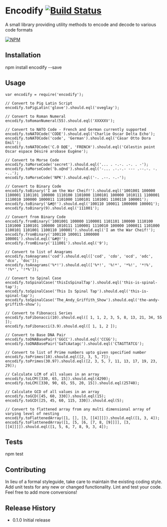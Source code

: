 Encodify [![Build Status](https://travis-ci.org/npkumar/encodify.svg?branch=master)](https://travis-ci.org/npkumar/encodify)
=========

A small library providing utility methods to encode and decode to various code formats

[![NPM](https://nodei.co/npm/encodify.png)](https://npmjs.org/package/encodify)
## Installation

  npm install encodify --save

## Usage

    var encodify = require('encodify');

    // Convert to Pig Latin Script
    encodify.toPigLatin('glove').should.eql('oveglay');

    // Convert to Roman Numeral
    encodify.toRomanNumeral(55).should.eql('XXXXXV');

    // Convert to NATO Code - French and German currently supported
    encodify.toNATOCode('CODE').should.eql('Charlie Oscar Delta Echo');
    encodify.toNATOCode('code', 'German').should.eql('Cäsar Otto Dora Emil');
    encodify.toNATOCode('C.O D@E', 'FRENCH').should.eql('Célestin point Oscar espace Désiré arobase Eugène');

    // Convert to Morse Code
    encodify.toMorseCode('secret').should.eql('... . -.-. .-. . -');
    encodify.toMorseCode('b.o@nd').should.eql('-... .-.-.- --- .--.-. -. -..');
    encodify.toMorseCode('NPK').should.eql('-. .--. -.-');

    // Convert to Binary Code
    encodify.toBinary('I am the War Cheif!').should.eql('1001001 100000 1100001 1101101 100000 1110100 1101000 1100101 100000 1010111 1100001 1110010 100000 1000011 1101000 1100101 1101001 1100110 100001');
    encodify.toBinary('&#@!').should.eql('100110 100011 1000000 100001');
    encodify.toBinary(9).should.eql('111001');

    // Convert from Binary Code
    encodify.fromBinary('1001001 100000 1100001 1101101 100000 1110100 1101000 1100101 100000 1010111 1100001 1110010 100000 1000011 1101000 1100101 1101001 1100110 100001').should.eql('I am the War Cheif!');
    encodify.fromBinary('100110 100011 1000000 100001').should.eql('&#@!');
    encodify.fromBinary('111001').should.eql('9');

    // Convert to list of Anagrams
    encodify.toAnagrams('cod').should.eql(['cod', 'cdo', 'ocd', 'odc', 'dco', 'doc']);
    encodify.toAnagrams('%*!').should.eql(['%*!', '%!*', '*%!', '*!%', '!%*', '!*%']);

    // Convert to Spinal Case
    encodify.toSpinalCase('thisIsSpinalTap').should.eql('this-is-spinal-tap');
    encodify.toSpinalCase('This Is Spinal Tap').should.eql('this-is-spinal-tap');
    encodify.toSpinalCase('The_Andy_Griffith_Show').should.eql('the-andy-griffith-show');

    // Convert to Fibonacci Series
    encodify.toFibonacci(10).should.eql([ 1, 1, 2, 3, 5, 8, 13, 21, 34, 55 ]);
    encodify.toFibonacci(3.9).should.eql([ 1, 1, 2 ]);

    // Convert to Base DNA Pair
    encodify.toDNABasePair('GGCC').should.eql('CCGG');
    encodify.toDNABasePair('GaTcAatagc').should.eql('CTAGTTATCG');

    // Convert to list of Prime numbers upto given specified number
    encodify.toPrimes(10).should.eql([2, 3, 5, 7]);
    encodify.toPrimes(30.97).should.eql([2, 3, 5, 7, 11, 13, 17, 19, 23, 29]);

    // Calculate LCM of all values in an array
    encodify.toLCM([330, 65, 15]).should.eql(4290);
    encodify.toLCM([330, 90, 65, 55, 20, 15]).should.eql(25740);

    // Calculate GCD of all values in an array
    encodify.toGCD([45, 60, 330]).should.eql(15);
    encodify.toGCD([25, 45, 60, 115, 330]).should.eql(5);

    // Convert to flattened array from any multi dimensional array of varying level of nesting
    encodify.toFlattenedArray([1, [], [3, [[4]]]]).should.eql([1, 3, 4]);
    encodify.toFlattenedArray([1, [5, [6, [7, 8, [9]]]], [3, [[4]]]]).should.eql([1, 5, 6, 7, 8, 9, 3, 4]);
    
## Tests

  npm test

## Contributing

In lieu of a formal styleguide, take care to maintain the existing coding style.
Add unit tests for any new or changed functionality. Lint and test your code. Feel free to add more conversions!

## Release History

* 0.1.0 Initial release
